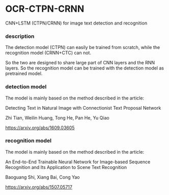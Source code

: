 # OCR-CTPN-CRNN
  
  
CNN+LSTM (CTPN/CRNN) for image text detection and recognition
  
  
### description
  
The detection model (CTPN) can easily be trained from scratch, while the recognition model (CRNN+CTC) can not.
  
So the two are designed to share large part of CNN layers and the RNN layers. So the recognition model can be trained with the detection model as pretrained model.
  

### detection model
  
The model is mainly based on the method described in the article:
  
Detecting Text in Natural Image with Connectionist Text Proposal Network
  
Zhi Tian, Weilin Huang, Tong He, Pan He, Yu Qiao
  
https://arxiv.org/abs/1609.03605


### recognition model

The model is mainly based on the method described in the article:
  
An End-to-End Trainable Neural Network for Image-based Sequence Recognition and Its Application to Scene Text Recognition
  
Baoguang Shi, Xiang Bai, Cong Yao
  
https://arxiv.org/abs/1507.05717

###



